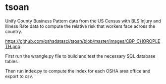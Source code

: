 # tsoan
Unify County Business Pattern data from the US Census with BLS Injury and Illness Rate data to compute the relative risk that workers face across the country.

https://github.com/oshadatasci/tsoan/blob/master/images/CBP_CHOROPLETH.png


First run the wrangle.py file to build and test the necessary SQL database tables.

Then run index.py to compute the index for each OSHA area office and export to csv.